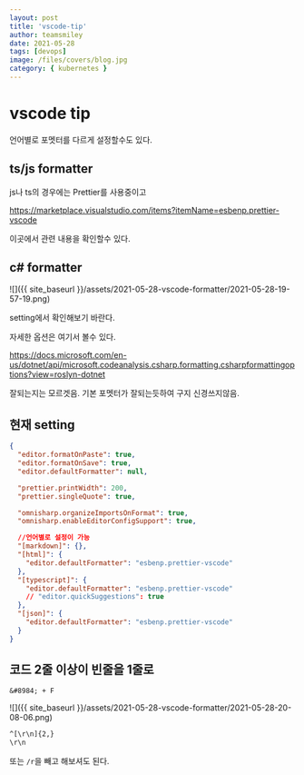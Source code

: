```yaml
---
layout: post
title: 'vscode-tip'
author: teamsmiley
date: 2021-05-28
tags: [devops]
image: /files/covers/blog.jpg
category: { kubernetes }
---
```


# vscode tip

언어별로 포멧터를 다르게 설정할수도 있다.

## ts/js formatter

js나 ts의 경우에는 Prettier를 사용중이고

<https://marketplace.visualstudio.com/items?itemName=esbenp.prettier-vscode>

이곳에서 관련 내용을 확인할수 있다.

## c# formatter

![]({{ site_baseurl }}/assets/2021-05-28-vscode-formatter/2021-05-28-19-57-19.png)

setting에서 확인해보기 바란다.

자세한 옵션은 여기서 볼수 있다.

https://docs.microsoft.com/en-us/dotnet/api/microsoft.codeanalysis.csharp.formatting.csharpformattingoptions?view=roslyn-dotnet

잘되는지는 모르겟음. 기본 포멧터가 잘되는듯하여 구지 신경쓰지않음.

## 현재 setting

```json
{
  "editor.formatOnPaste": true,
  "editor.formatOnSave": true,
  "editor.defaultFormatter": null,

  "prettier.printWidth": 200,
  "prettier.singleQuote": true,

  "omnisharp.organizeImportsOnFormat": true,
  "omnisharp.enableEditorConfigSupport": true,

  //언어별로 설정이 가능
  "[markdown]": {},
  "[html]": {
    "editor.defaultFormatter": "esbenp.prettier-vscode"
  },
  "[typescript]": {
    "editor.defaultFormatter": "esbenp.prettier-vscode"
    // "editor.quickSuggestions": true
  },
  "[json]": {
    "editor.defaultFormatter": "esbenp.prettier-vscode"
  }
}
```

## 코드 2줄 이상이 빈줄을 1줄로

`&#8984; + F`

![]({{ site_baseurl }}/assets/2021-05-28-vscode-formatter/2021-05-28-20-08-06.png)

```txt
^[\r\n]{2,}
\r\n
```

또는 `/r`을 빼고 해보셔도 된다.
